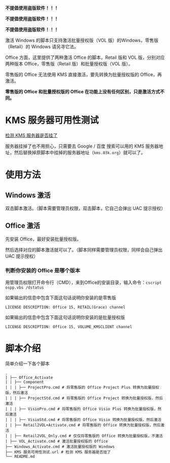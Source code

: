 **不提倡使用盗版软件！！！**

**不提倡使用盗版软件！！！**

**不提倡使用盗版软件！！！**

激活 Windows 的脚本只支持激活批量授权版（VOL 版）的Windows，零售版（Retail）的 Windows 请另寻它法。

Office 方面，这里提供了两种激活 Office 的脚本，Retail 版和 VOL 版，分别对应两种版本 Office，零售版（Retail 版）和批量授权版（VOL 版）。

零售版的 Office 无法使用 KMS 直接激活，要先转换为批量授权版的 Office，再激活。

**零售版的 Office 和批量授权版的 Office 在功能上没有任何区别，只是激活方式不同。**

# KMS 服务器可用性测试

[检测 KMS 服务器是否挂了](https://03k.org/go/kmscheck.php)

服务器挂掉了也不用担心，只需要去 Google / 百度 搜索可以用的 KMS 服务器地址，然后替换掉原脚本中挂掉的服务器地址（`kms.03k.org`）就可以了。

# 使用方法

## Windows 激活

双击脚本激活。（脚本需要管理员权限，双击脚本，它自己会弹出 UAC 提示授权）

## Office 激活

先安装 Office，最好安装批量授权版。

然后选择对应的脚本激活就可以了。（脚本同样需要管理员权限，同样会自己弹出 UAC 提示授权）

### 判断你安装的 Office 是哪个版本

用管理员权限打开命令行（CMD），来到Office的安装目录，输入命令：`cscript ospp.vbs /dstatus `

如果输出的信息中包含下面这句话说明你安装的是零售版

```
LICENSE DESCRIPTION: Office 15, RETAIL(Grace) channel
```

如果输出的信息中包含下面这句话说明你安装的是批量授权版

```
LICENSE DESCRIPTION: Office 15, VOLUME_KMSCLIENT channel
```

# 脚本介绍

简单介绍一下各个脚本

```
.
| ├── Office_Activate
| | ├── Component
| | | ├── ProjectPro.cmd # 将零售版的 Office Project Plus 转换为批量授权版，然后激活
| | | ├── ProjectStd.cmd # 将零售版的 Office Project 转换为批量授权版，然后激活
| | | ├── VisioPro.cmd # 将零售版的 Office Visio Plus 转换为批量授权版，然后激活
| | | ├── VisioStd.cmd # 将零售版的 Office Visio 转换为批量授权版，然后激活
| | ├── Retail2VOL+Activate.cmd # 将零售版的 Office 转换为批量授权版，然后激活
| | ├── Retail2VOL_Only.cmd # 仅仅将零售版的 Office 转换为批量授权版，不激活
| ├── VOL_Activate.cmd # 激活批量授权版的 Office
├── Windows_Activate.cmd # 激活批量授权版的 Windows
├── KMS 服务可用性测试.url # 检测 KMS 服务器是否挂了
└── README.md
```



